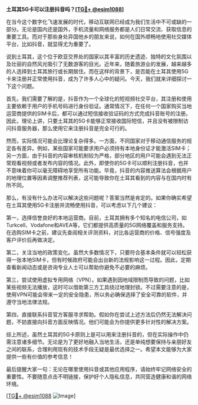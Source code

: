 **土耳其5G卡可以注册抖音吗？[[TG💪+ @esim1088](https://t.me/s/esim1088)]**

在当今这个数字化飞速发展的时代，移动互联网已经成为我们生活中不可或缺的一部分。无论是国内还是国外，手机流量和网络服务都是人们日常交流、获取信息的重要工具。而对于那些身处异国他乡的朋友来说，如何在国外顺畅地使用社交媒体平台，比如抖音，就显得尤为重要了。

说到土耳其，这个位于欧亚交界处的国家以其丰富的历史遗迹、独特的文化氛围以及壮丽的自然风光吸引了无数游客的目光。近年来，随着旅游业的发展，越来越多的人选择到土耳其旅行或长期居住。而在这样的背景下，是否能在土耳其使用5G卡来注册并正常使用抖音，成为了许多人心中的疑问。今天，我们就来详细探讨一下这个问题。

首先，我们需要了解的是，抖音作为一个全球化的短视频社交平台，其注册和使用主要依赖于用户的手机号码进行身份验证。通常情况下，在任何一个国家购买当地运营商提供的SIM卡后，都可以通过短信接收验证码的方式完成抖音账号的注册。因此，理论上讲，只要土耳其的5G卡能够正常接收国际短信，并且没有被限制访问抖音服务器，那么使用它来注册抖音是完全可行的。

然而，实际情况可能会比理论复杂得多。一方面，不同国家对于移动通信服务的规定各有差异。例如，某些国家可能要求用户必须持有本地身份证才能激活SIM卡；另一方面，由于抖音的内容审核机制较为严格，部分地区的用户可能会遇到无法正常观看视频或者发布内容的情况。此外，即使你的5G卡可以顺利注册抖音，也并不意味着你可以毫无障碍地享受所有功能。毕竟，抖音的内容推送算法会根据用户的地理位置等因素调整推荐列表，这可能导致你在土耳其看到的内容与在国内时有所不同。

那么，有没有什么办法可以解决这些问题呢？答案当然是肯定的。如果你确实希望在土耳其使用5G卡注册并流畅使用抖音，可以考虑以下几个建议：

第一，选择信誉良好的本地运营商。目前，土耳其拥有多个知名的电信公司，如Turkcell、Vodafone和AVEA等，它们都提供高质量的5G网络覆盖和服务支持。在选购SIM卡之前，建议先查阅相关评测资料，对比各运营商的价格、信号强度及客户评价后再做决定。

第二，关注当地的政策变化。虽然大多数情况下，只要符合基本条件就可以轻松获得一张本地SIM卡，但有时候政府可能会出台新的法规影响这一过程。因此，定期查看新闻动态或是咨询专业人士可以帮助你避免不必要的麻烦。

第三，尝试使用虚拟专用网络（VPN）。如果遇到因地域限制而导致的问题，比如某些视频无法播放，这时可以借助第三方工具绕过地理封锁。不过需要注意的是，使用VPN可能会带来一定的安全隐患，所以务必确保选择了安全可靠的软件，并遵守当地法律法规。

第四，直接联系抖音官方客服寻求帮助。假如你在尝试上述方法后仍然无法解决问题，不妨直接向抖音方面反映情况。他们可能会为你提供更多针对性的解决方案。

综上所述，虽然土耳其的5G卡原则上是可以用来注册抖音的，但在实际操作中仍需注意诸多细节。无论是为了更好地融入当地生活，还是单纯想要保持与亲朋好友之间的联系，合理利用现有的技术手段无疑是最优选择之一。希望本文能够为大家提供一些有价值的参考信息！

最后提醒大家一句：无论在哪里使用抖音或其他应用程序，请始终牢记网络安全的重要性。不要随意点击不明链接，保护好个人隐私信息，共同营造健康和谐的网络环境。

[[TG💪+ @esim1088](https://t.me/s/esim1088) ![Image](https://i.postimg.cc/4NQfJmqS/Snipaste-2025-05-13-00-14-12.png)]